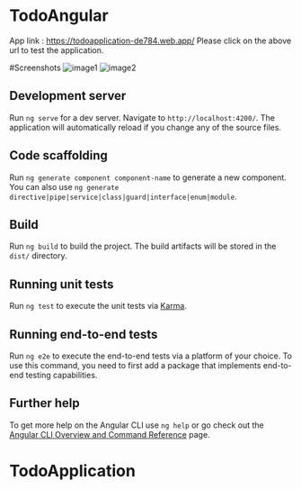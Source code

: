 # TodoAngular


App link : https://todoapplication-de784.web.app/
Please click on the above url to test the application.


#Screenshots
![image1](https://user-images.githubusercontent.com/17925504/209992703-66dd5ce9-9e40-4a65-a3e2-c48c5e670218.png)
![image2](https://user-images.githubusercontent.com/17925504/209992711-5dcad84b-12ed-4215-b7eb-195f7084dad5.png)

## Development server

Run `ng serve` for a dev server. Navigate to `http://localhost:4200/`. The application will automatically reload if you change any of the source files.

## Code scaffolding

Run `ng generate component component-name` to generate a new component. You can also use `ng generate directive|pipe|service|class|guard|interface|enum|module`.

## Build

Run `ng build` to build the project. The build artifacts will be stored in the `dist/` directory.

## Running unit tests

Run `ng test` to execute the unit tests via [Karma](https://karma-runner.github.io).

## Running end-to-end tests

Run `ng e2e` to execute the end-to-end tests via a platform of your choice. To use this command, you need to first add a package that implements end-to-end testing capabilities.

## Further help

To get more help on the Angular CLI use `ng help` or go check out the [Angular CLI Overview and Command Reference](https://angular.io/cli) page.
# TodoApplication
